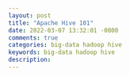 ```yaml
---
layout: post
title: "Apache Hive 101"
date: 2022-03-07 13:32:01 -0800
comments: true
categories: big-data hadoop hive
keywords: big-data hadoop hive
description: 
---
```


